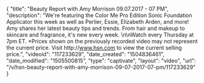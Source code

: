 {
    "title": "Beauty Report with Amy Morrison 09.07.2017 - 07 PM",
    "description": "We're featuring the Color Me Pro Edition Sonic Foundation Applicator this week as well as Perlier, Essie, Elizabeth Arden, and more! Amy shares her latest beauty tips and trends. From hair and makeup to skincare and fragrance, it's new every week. \n\nWatch every Thursday at 7pm ET. *Prices shown on the previously recorded video may not represent the current price. Visit http:\/\/www.hsn.com to view the current selling price.",
    "videoid": "117233629",
    "date_created": "1504836461",
    "date_modified": "1505500815",
    "type": "captivate",
    "layout": "video",
    "url": "\/v\/hsn-beauty-report-with-amy-morrison-09-07-2017-07-pm\/117233629"
}